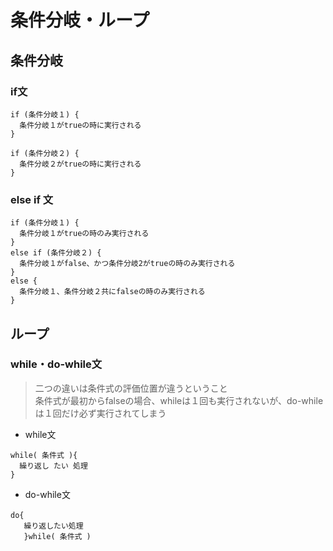 # 条件分岐・ループ
## 条件分岐
### if文
```
if (条件分岐１) {
  条件分岐１がtrueの時に実行される
}

if (条件分岐２) {
  条件分岐２がtrueの時に実行される
}
```
### else if 文
```
if (条件分岐１) {
  条件分岐１がtrueの時のみ実行される
}
else if (条件分岐２) {
  条件分岐１がfalse、かつ条件分岐2がtrueの時のみ実行される
}
else {
  条件分岐１、条件分岐２共にfalseの時のみ実行される
}
```

## ループ
### while・do-while文
> 二つの違いは条件式の評価位置が違うということ  
> 条件式が最初からfalseの場合、whileは１回も実行されないが、do-whileは１回だけ必ず実行されてしまう  

- while文  
```
while( 条件式 ){
  繰り返し たい 処理
}
```

- do-while文  
```
do{ 　
   繰り返したい処理
   }while( 条件式 )
```
